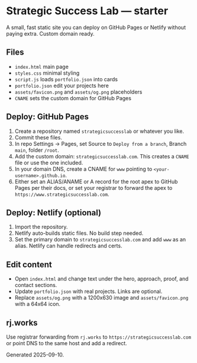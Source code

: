 # Strategic Success Lab — starter

A small, fast static site you can deploy on GitHub Pages or Netlify without paying extra. Custom domain ready.

## Files
- `index.html` main page
- `styles.css` minimal styling
- `script.js` loads `portfolio.json` into cards
- `portfolio.json` edit your projects here
- `assets/favicon.png` and `assets/og.png` placeholders
- `CNAME` sets the custom domain for GitHub Pages

## Deploy: GitHub Pages
1) Create a repository named `strategicsuccesslab` or whatever you like.
2) Commit these files.
3) In repo Settings → Pages, set Source to `Deploy from a branch`, Branch `main`, folder `/root`.
4) Add the custom domain: `strategicsuccesslab.com`. This creates a `CNAME` file or use the one included.
5) In your domain DNS, create a CNAME for `www` pointing to `<your-username>.github.io`.
6) Either set an ALIAS/ANAME or A record for the root apex to GitHub Pages per their docs, or set your registrar to forward the apex to `https://www.strategicsuccesslab.com`.

## Deploy: Netlify (optional)
1) Import the repository.
2) Netlify auto-builds static files. No build step needed.
3) Set the primary domain to `strategicsuccesslab.com` and add `www` as an alias. Netlify can handle redirects and certs.

## Edit content
- Open `index.html` and change text under the hero, approach, proof, and contact sections.
- Update `portfolio.json` with real projects. Links are optional.
- Replace `assets/og.png` with a 1200x630 image and `assets/favicon.png` with a 64x64 icon.

## rj.works
Use registrar forwarding from `rj.works` to `https://strategicsuccesslab.com` or point DNS to the same host and add a redirect.

Generated 2025-09-10.
